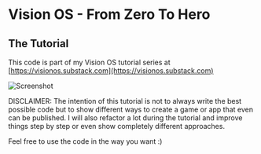 # Vision OS - From Zero To Hero 

## The Tutorial

This code is part of my Vision OS tutorial series at [https://visionos.substack.com](https://visionos.substack.com)

![Screenshot](assets/screenshot.png)


DISCLAIMER: 
The intention of this tutorial is not to always write the best possible code but
to show different ways to create a game or app that even can be published.
I will also refactor a lot during the tutorial and improve things step by step
or even show completely different approaches.

Feel free to use the code in the way you want :)
